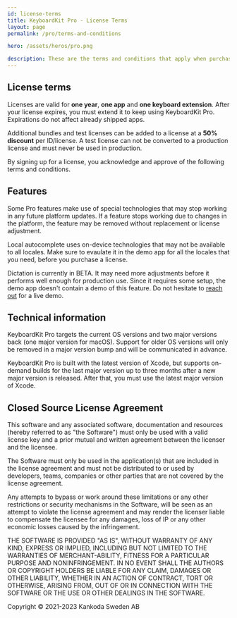 ```yaml
---
id: license-terms
title: KeyboardKit Pro - License Terms
layout: page
permalink: /pro/terms-and-conditions

hero: /assets/heros/pro.png

description: These are the terms and conditions that apply when purchasing a KeyboardKit Pro license.
---
```



## License terms

Licenses are valid for **one year**, **one app** and **one keyboard extension**. After your license expires, you must extend it to keep using KeyboardKit Pro. Expirations do not affect already shipped apps.

Additional bundles and test licenses can be added to a license at a **50% discount** per ID/license. A test license can not be converted to a production license and must never be used in production.

By signing up for a license, you acknowledge and approve of the following terms and conditions.


## Features

Some Pro features make use of special technologies that may stop working in any future platform updates. If a feature stops working due to changes in the platform, the feature may be removed without replacement or license adjustment.

Local autocomplete uses on-device technologies that may not be available to all locales. Make sure to evaulate it in the demo app for all the locales that you need, before you purchase a license.

Dictation is currently in BETA. It may need more adjustments before it performs well enough for production use. Since it requires some setup, the demo app doesn't contain a demo of this feature. Do not hesitate to [reach out](mailto:{{site.email}}?subject=Dictation) for a live demo.


## Technical information

KeyboardKit Pro targets the current OS versions and two major versions back (one major version for macOS). Support for older OS versions will only be removed in a major version bump and will be communicated in advance.

KeyboardKit Pro is built with the latest version of Xcode, but supports on-demand builds for the last major version up to three months after a new major version is released. After that, you must use the latest major version of Xcode.


## Closed Source License Agreement

This software and any associated software, documentation and resources (hereby referred to as "the Software") must only be used with a valid license key and a prior mutual and written agreement between the licenser and the licensee.

The Software must only be used in the application(s) that are included in the license agreement and must not be distributed to or used by developers, teams, companies or other parties that are not covered by the license agreement.

Any attempts to bypass or work around these limitations or any other restrictions or security mechanisms in the Software, will be seen as an attempt to violate the license agreement and may render the licenser liable to compensate the licensee for any damages, loss of IP or any other economic losses caused by the infringement.

THE SOFTWARE IS PROVIDED "AS IS", WITHOUT WARRANTY OF ANY KIND, EXPRESS OR IMPLIED, INCLUDING BUT NOT LIMITED TO THE WARRANTIES OF MERCHANT-ABILITY, FITNESS FOR A PARTICULAR PURPOSE AND NONINFRINGEMENT. IN NO EVENT SHALL THE AUTHORS OR COPYRIGHT HOLDERS BE LIABLE FOR ANY CLAIM, DAMAGES OR OTHER LIABILITY, WHETHER IN AN ACTION OF CONTRACT, TORT OR OTHERWISE, ARISING FROM, OUT OF OR IN CONNECTION WITH THE SOFTWARE OR THE USE OR OTHER DEALINGS IN THE SOFTWARE.

Copyright © 2021-2023 Kankoda Sweden AB